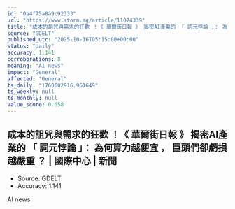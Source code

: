 ```yaml
---
id: "0a4f75a8a9c92333"
url: "https://www.storm.mg/article/11074339"
title: "成本的詛咒與需求的狂歡 ！《 華爾街日報 》 揭密AI產業的 「 詞元悖論 」： 為何算力越便宜 ， 巨頭們卻虧損越嚴重 ？ | 國際中心 | 新聞"
source: "GDELT"
published_utc: "2025-10-16T05:15:00+00:00"
status: "daily"
accuracy: 1.141
corroborations: 0
meaning: "AI news"
impact: "General"
affected: "General"
ts_daily: "1760602916.961649"
ts_weekly: null
ts_monthly: null
value_score: 0.658
---
```

## 成本的詛咒與需求的狂歡 ！《 華爾街日報 》 揭密AI產業的 「 詞元悖論 」： 為何算力越便宜 ， 巨頭們卻虧損越嚴重 ？ | 國際中心 | 新聞

- Source: GDELT
- Accuracy: 1.141

AI news
